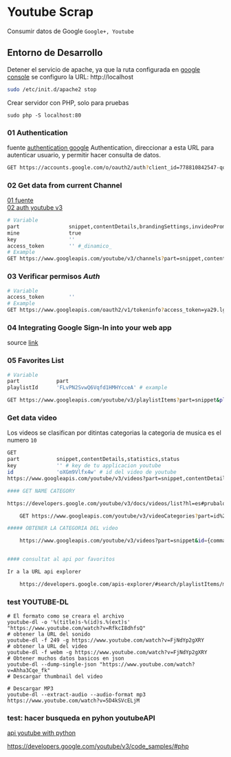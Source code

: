 # Youtube Scrap
Consumir datos de Google `Google+, Youtube`

## Entorno de Desarrollo
Detener el servicio de apache, ya que la ruta configurada en [google console](https://console.developers.google.com/) se configuro la URL: http://localhost
``` bash
sudo /etc/init.d/apache2 stop
```

Crear servidor con PHP, solo para pruebas
``` shell
sudo php -S localhost:80
```

### 01 Authentication
fuente [authentication google](https://developers.google.com/identity/sign-in/web/reference#googleusergetauthresponse)
Authentication, direccionar a esta URL para autenticar usuario, y permitir
hacer consulta de datos.
``` bash
GET https://accounts.google.com/o/oauth2/auth?client_id=778810842547-qqvoic08gga7plchr8ska7tsr5urj0d3.apps.googleusercontent.com&redirect_uri=http%3A%2F%2Flocalhost&scope=https://www.googleapis.com/auth/youtube&response_type=token
```

### 02 Get data from current Channel
[01 fuente](https://developers.google.com/youtube/v3/guides/auth/client-side-web-apps)  
[02 auth youtube v3](https://developers.google.com/youtube/v3/guides/auth/client-side-web-apps#Obtaining_Access_Tokens)  

``` bash
# Variable
part				snippet,contentDetails,brandingSettings,invideoPromotion
mine				true
key					''
access_token		'' #_dinamico_
# Example
GET https://www.googleapis.com/youtube/v3/channels?part=snippet,contentDetails,brandingSettings,invideoPromotion&mine=true&key=AIzaSyAYsa0ljjyuQwSX1LQDwQ1WRlXiBVCwOKI&access_token=ya29.lgJVK0xoA7Lq_n3mfgGIf4DevEROHXcch_nV1tNtN8cVRIyZqpoxOjH-naUjDuPOuA
```

### 03 Verificar permisos *Auth*
``` bash
# Variable
access_token		''
# Example
GET https://www.googleapis.com/oauth2/v1/tokeninfo?access_token=ya29.lgLgeBAq5JBflrEwv4S-9m34nVO-aQ11ZKAMW1O0C0_WS5XHu5657Zm5KGx-68mo09k
```

### 04 Integrating Google Sign-In into your web app
source [link](https://developers.google.com/identity/sign-in/web/sign-in#before_you_begin)

### 05 Favorites List
``` bash
# Variable
part			part
playlistId		'FLvPN2SvwQ6Vqfd1HMHYcceA' # example

GET https://www.googleapis.com/youtube/v3/playlistItems?part=snippet&playlistId=FLvPN2SvwQ6Vqfd1HMHYcceA&key={YOUR_API_KEY}
```

### Get data video
Los videos se clasifican por ditintas categorias la categoria de musica es el numero `10`

``` bash
GET
part			snippet,contentDetails,statistics,status
key				'' # key de tu applicacion youtube
id				'oXGm9Vlfx4w' # id del video de youtube
https://www.googleapis.com/youtube/v3/videos?part=snippet,contentDetails,statistics,status&key=AIzaSyAYsa0ljjyuQwSX1LQDwQ1WRlXiBVCwOKI&id=oXGm9Vlfx4w

#### GET NAME CATEGORY

https://developers.google.com/youtube/v3/docs/videos/list?hl=es#prubalo

	GET https://www.googleapis.com/youtube/v3/videoCategories?part=id%2Csnippet&id=10&key={YOUR_API_KEY}

##### OBTENER LA CATEGORIA DEL video

	https://www.googleapis.com/youtube/v3/videos?part=snippet&id={comma separated list of video IDs}&key={YOUR_API_KEY}


#### consultat al api por favoritos

Ir a la URL api explorer

	https://developers.google.com/apis-explorer/#search/playlistItems/m/youtube/v3/youtube.playlistItems.list?part=id%252Csnippet&maxResults=10&pageToken=true&playlistId=FLvPN2SvwQ6Vqfd1HMHYcceA&fields=items(snippet%252Cstatus)%252CnextPageToken%252CpageInfo%252CprevPageToken%252CtokenPagination&_h=18&

```

### test YOUTUBE-DL

``` shell
# El formato como se creara el archivo
youtube-dl -o '%(title)s-%(id)s.%(ext)s' "https://www.youtube.com/watch?v=RfkcI8dhfsQ"
# obtener la URL del sonido
youtube-dl -f 249 -g https://www.youtube.com/watch?v=FjNdYp2gXRY
# obtener la URL del video
youtube-dl -f webm -g https://www.youtube.com/watch?v=FjNdYp2gXRY
# Obtener muchos datos basicos en json
youtube-dl --dump-single-json "https://www.youtube.com/watch?v=Ahha3Cqe_fk"
# Descargar thumbnail del video

# Descargar MP3
youtube-dl --extract-audio --audio-format mp3 https://www.youtube.com/watch?v=5D4kSVcELjM
```

### test: hacer busqueda en pyhon youtubeAPI

[api youtube with python](https://developers.google.com/youtube/v3/guides/searching_by_topic?hl=es#Sample_Code)  

https://developers.google.com/youtube/v3/code_samples/#php
